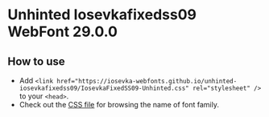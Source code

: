 # Unhinted Iosevkafixedss09 WebFont 29.0.0

## How to use

- Add `<link href="https://iosevka-webfonts.github.io/unhinted-iosevkafixedss09/IosevkaFixedSS09-Unhinted.css" rel="stylesheet" />` to your `<head>`.
- Check out the [CSS file](./IosevkaFixedSS09-Unhinted.css) for browsing the name of font family.

